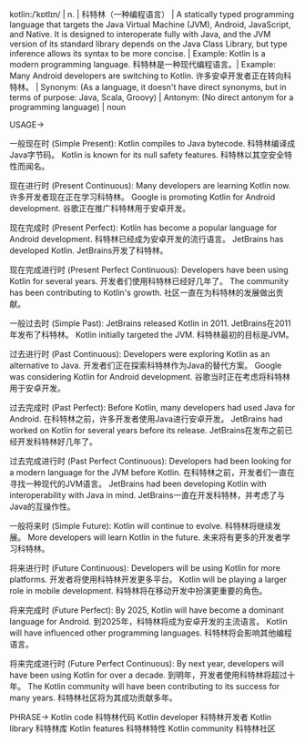kotlin:/ˈkɒtlɪn/ | n. | 科特林（一种编程语言） |  A statically typed programming language that targets the Java Virtual Machine (JVM), Android, JavaScript, and Native. It is designed to interoperate fully with Java, and the JVM version of its standard library depends on the Java Class Library, but type inference allows its syntax to be more concise. | Example: Kotlin is a modern programming language. 科特林是一种现代编程语言。| Example: Many Android developers are switching to Kotlin. 许多安卓开发者正在转向科特林。 | Synonym:  (As a language, it doesn't have direct synonyms, but in terms of purpose: Java, Scala, Groovy) | Antonym: (No direct antonym for a programming language) | noun


USAGE->

一般现在时 (Simple Present):
Kotlin compiles to Java bytecode.  科特林编译成Java字节码。
Kotlin is known for its null safety features. 科特林以其空安全特性而闻名。

现在进行时 (Present Continuous):
Many developers are learning Kotlin now. 许多开发者现在正在学习科特林。
Google is promoting Kotlin for Android development. 谷歌正在推广科特林用于安卓开发。

现在完成时 (Present Perfect):
Kotlin has become a popular language for Android development. 科特林已经成为安卓开发的流行语言。
JetBrains has developed Kotlin. JetBrains开发了科特林。

现在完成进行时 (Present Perfect Continuous):
Developers have been using Kotlin for several years. 开发者们使用科特林已经好几年了。
The community has been contributing to Kotlin's growth. 社区一直在为科特林的发展做出贡献。

一般过去时 (Simple Past):
JetBrains released Kotlin in 2011. JetBrains在2011年发布了科特林。
Kotlin initially targeted the JVM.  科特林最初的目标是JVM。

过去进行时 (Past Continuous):
Developers were exploring Kotlin as an alternative to Java. 开发者们正在探索科特林作为Java的替代方案。
Google was considering Kotlin for Android development.  谷歌当时正在考虑将科特林用于安卓开发。

过去完成时 (Past Perfect):
Before Kotlin, many developers had used Java for Android. 在科特林之前，许多开发者使用Java进行安卓开发。
JetBrains had worked on Kotlin for several years before its release. JetBrains在发布之前已经开发科特林好几年了。

过去完成进行时 (Past Perfect Continuous):
Developers had been looking for a modern language for the JVM before Kotlin. 在科特林之前，开发者们一直在寻找一种现代的JVM语言。
JetBrains had been developing Kotlin with interoperability with Java in mind. JetBrains一直在开发科特林，并考虑了与Java的互操作性。


一般将来时 (Simple Future):
Kotlin will continue to evolve. 科特林将继续发展。
More developers will learn Kotlin in the future. 未来将有更多的开发者学习科特林。

将来进行时 (Future Continuous):
Developers will be using Kotlin for more platforms. 开发者将使用科特林开发更多平台。
Kotlin will be playing a larger role in mobile development. 科特林将在移动开发中扮演更重要的角色。

将来完成时 (Future Perfect):
By 2025, Kotlin will have become a dominant language for Android. 到2025年，科特林将成为安卓开发的主流语言。
Kotlin will have influenced other programming languages. 科特林将会影响其他编程语言。

将来完成进行时 (Future Perfect Continuous):
By next year, developers will have been using Kotlin for over a decade. 到明年，开发者使用科特林将超过十年。
The Kotlin community will have been contributing to its success for many years. 科特林社区将为其成功贡献多年。


PHRASE->
Kotlin code  科特林代码
Kotlin developer 科特林开发者
Kotlin library  科特林库
Kotlin features  科特林特性
Kotlin community 科特林社区
